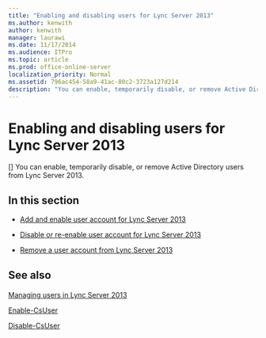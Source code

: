 ```yaml
---
title: "Enabling and disabling users for Lync Server 2013"
ms.author: kenwith
author: kenwith
manager: laurawi
ms.date: 11/17/2014
ms.audience: ITPro
ms.topic: article
ms.prod: office-online-server
localization_priority: Normal
ms.assetid: 796ac454-58a9-41ac-80c2-3723a127d214
description: "You can enable, temporarily disable, or remove Active Directory users from Lync Server 2013."
---
```


# Enabling and disabling users for Lync Server 2013
[]
You can enable, temporarily disable, or remove Active Directory users from Lync Server 2013.
  
## In this section

- [Add and enable user account for Lync Server 2013](add-and-enable-user-account-for-lync-server.md)
    
- [Disable or re-enable user account for Lync Server 2013](disable-or-re-enable-user-account-for-lync-server.md)
    
- [Remove a user account from Lync Server 2013](remove-a-user-account-from-lync-server.md)
    
## See also

#### 

[Managing users in Lync Server 2013](managing-users-in-lync-server-2013.md)
  
[Enable-CsUser](enable-csuser.md)
  
[Disable-CsUser](disable-csuser.md)

